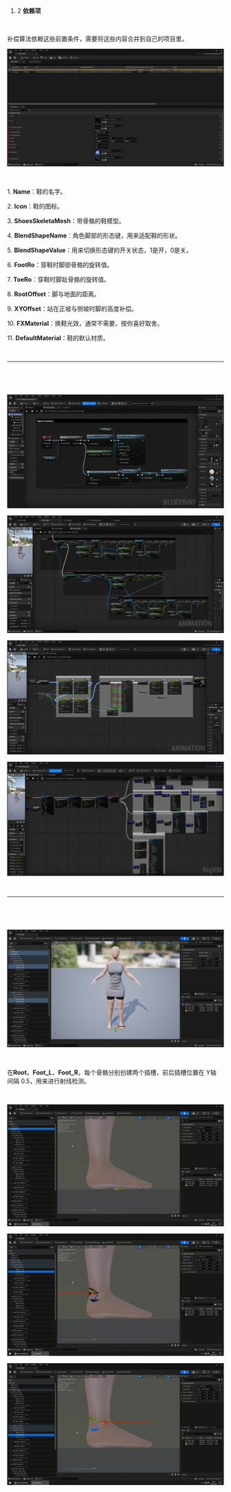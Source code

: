 1.  2 **依赖项**

&nbsp;

补偿算法依赖这些前置条件，需要将这些内容合并到自己的项目里。

![1.2.1.png](../../_resources/1.2.1.png)

&nbsp;

1\. **Name**：鞋的名字。

2\. **Icon**：鞋的图标。

3\. **ShoesSkeletaMesh**：带骨骼的鞋模型。

4\. **BlendShapeName**：角色脚部的形态键，用来适配鞋的形状。

5\. **BlendShapeValue**：用来切换形态键的开关状态，1是开，0是关。

6\. **FootRo**：穿鞋时脚部骨骼的旋转值。

7\. **ToeRo**：穿鞋时脚趾骨骼的旋转值。

8\. **RootOffset**：脚与地面的距离。

9\. **XYOffset**：站在正坡与侧坡时脚的高度补偿。

10\. **FXMaterial**：换鞋光效，通常不需要，按你喜好取舍。

11\. **DefaultMaterial**：鞋的默认材质。

&nbsp;

* * *

&nbsp;

&nbsp;

![1.2.2.png](../../_resources/1.2.2-1.png)

![1.2.3.png](../../_resources/1.2.3.png)

![1.2.4.png](../../_resources/1.2.4-1.png)

![1.2.5.png](../../_resources/1.2.5-1.png)

&nbsp;

* * *

&nbsp;

&nbsp;

![1.2.6.png](../../_resources/1.2.6.png)

&nbsp;

在**Root**，**Foot_L**，**Foot_R**，每个骨骼分别创建两个插槽，前后插槽位置在 Y轴 间隔 0.5，用来进行射线检测。

&nbsp;

![1.2.7.gif](../../_resources/1.2.7.gif)

![1.2.8.gif](../../_resources/1.2.8.gif)

![1.2.9.gif](../../_resources/1.2.9.gif)

&nbsp;